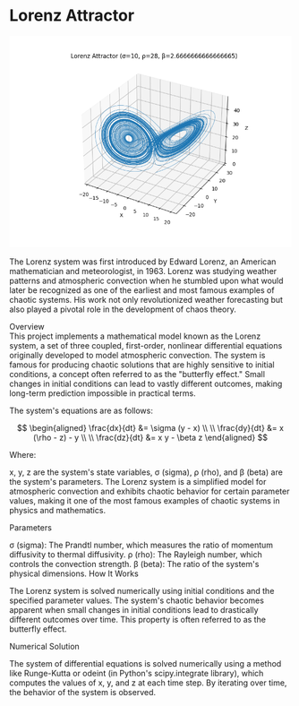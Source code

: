 # Lorenz Attractor

![DLA](lorenz.png)


The Lorenz system was first introduced by Edward Lorenz, an American mathematician and meteorologist, in 1963. Lorenz was studying weather patterns and atmospheric convection when he stumbled upon what would later be recognized as one of the earliest and most famous examples of chaotic systems. His work not only revolutionized weather forecasting but also played a pivotal role in the development of chaos theory.  

Overview  
This project implements a mathematical model known as the Lorenz system, a set of three coupled, first-order, nonlinear differential equations originally developed to model atmospheric convection. The system is famous for producing chaotic solutions that are highly sensitive to initial conditions, a concept often referred to as the "butterfly effect." Small changes in initial conditions can lead to vastly different outcomes, making long-term prediction impossible in practical terms.  

The system's equations are as follows:

$$
\begin{aligned}
\frac{dx}{dt} &= \sigma (y - x) \\
\\
\frac{dy}{dt} &= x (\rho - z) - y \\
\\
\frac{dz}{dt} &= x y - \beta z
\end{aligned}
$$

Where:

x, y, z are the system's state variables,
σ (sigma), ρ (rho), and β (beta) are the system's parameters.
The Lorenz system is a simplified model for atmospheric convection and exhibits chaotic behavior for certain parameter values, making it one of the most famous examples of chaotic systems in physics and mathematics.

Parameters  

σ (sigma): The Prandtl number, which measures the ratio of momentum diffusivity to thermal diffusivity.
ρ (rho): The Rayleigh number, which controls the convection strength.
β (beta): The ratio of the system's physical dimensions.
How It Works

The Lorenz system is solved numerically using initial conditions and the specified parameter values. The system's chaotic behavior becomes apparent when small changes in initial conditions lead to drastically different outcomes over time. This property is often referred to as the butterfly effect.

Numerical Solution  

The system of differential equations is solved numerically using a method like Runge-Kutta or odeint (in Python's scipy.integrate library), which computes the values of x, y, and z at each time step. By iterating over time, the behavior of the system is observed.